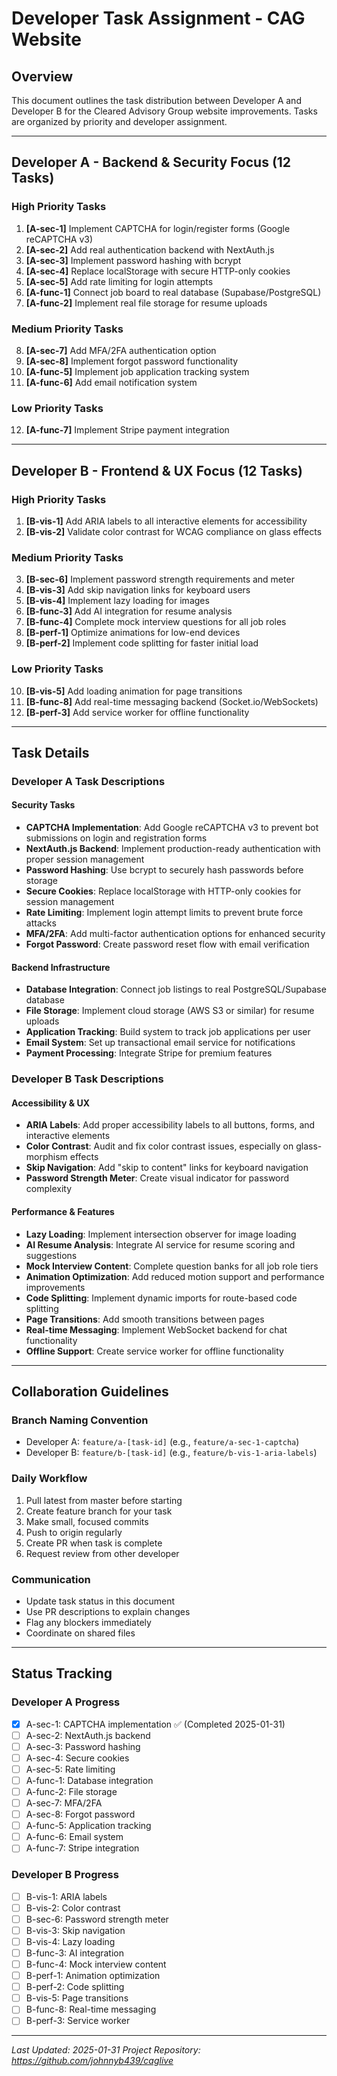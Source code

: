 # Developer Task Assignment - CAG Website

## Overview
This document outlines the task distribution between Developer A and Developer B for the Cleared Advisory Group website improvements. Tasks are organized by priority and developer assignment.

---

## Developer A - Backend & Security Focus (12 Tasks)

### High Priority Tasks
1. **[A-sec-1]** Implement CAPTCHA for login/register forms (Google reCAPTCHA v3)
2. **[A-sec-2]** Add real authentication backend with NextAuth.js
3. **[A-sec-3]** Implement password hashing with bcrypt
4. **[A-sec-4]** Replace localStorage with secure HTTP-only cookies
5. **[A-sec-5]** Add rate limiting for login attempts
6. **[A-func-1]** Connect job board to real database (Supabase/PostgreSQL)
7. **[A-func-2]** Implement real file storage for resume uploads

### Medium Priority Tasks
8. **[A-sec-7]** Add MFA/2FA authentication option
9. **[A-sec-8]** Implement forgot password functionality
10. **[A-func-5]** Implement job application tracking system
11. **[A-func-6]** Add email notification system

### Low Priority Tasks
12. **[A-func-7]** Implement Stripe payment integration

---

## Developer B - Frontend & UX Focus (12 Tasks)

### High Priority Tasks
1. **[B-vis-1]** Add ARIA labels to all interactive elements for accessibility
2. **[B-vis-2]** Validate color contrast for WCAG compliance on glass effects

### Medium Priority Tasks
3. **[B-sec-6]** Implement password strength requirements and meter
4. **[B-vis-3]** Add skip navigation links for keyboard users
5. **[B-vis-4]** Implement lazy loading for images
6. **[B-func-3]** Add AI integration for resume analysis
7. **[B-func-4]** Complete mock interview questions for all job roles
8. **[B-perf-1]** Optimize animations for low-end devices
9. **[B-perf-2]** Implement code splitting for faster initial load

### Low Priority Tasks
10. **[B-vis-5]** Add loading animation for page transitions
11. **[B-func-8]** Add real-time messaging backend (Socket.io/WebSockets)
12. **[B-perf-3]** Add service worker for offline functionality

---

## Task Details

### Developer A Task Descriptions

#### Security Tasks
- **CAPTCHA Implementation**: Add Google reCAPTCHA v3 to prevent bot submissions on login and registration forms
- **NextAuth.js Backend**: Implement production-ready authentication with proper session management
- **Password Hashing**: Use bcrypt to securely hash passwords before storage
- **Secure Cookies**: Replace localStorage with HTTP-only cookies for session management
- **Rate Limiting**: Implement login attempt limits to prevent brute force attacks
- **MFA/2FA**: Add multi-factor authentication options for enhanced security
- **Forgot Password**: Create password reset flow with email verification

#### Backend Infrastructure
- **Database Integration**: Connect job listings to real PostgreSQL/Supabase database
- **File Storage**: Implement cloud storage (AWS S3 or similar) for resume uploads
- **Application Tracking**: Build system to track job applications per user
- **Email System**: Set up transactional email service for notifications
- **Payment Processing**: Integrate Stripe for premium features

### Developer B Task Descriptions

#### Accessibility & UX
- **ARIA Labels**: Add proper accessibility labels to all buttons, forms, and interactive elements
- **Color Contrast**: Audit and fix color contrast issues, especially on glass-morphism effects
- **Skip Navigation**: Add "skip to content" links for keyboard navigation
- **Password Strength Meter**: Create visual indicator for password complexity

#### Performance & Features
- **Lazy Loading**: Implement intersection observer for image loading
- **AI Resume Analysis**: Integrate AI service for resume scoring and suggestions
- **Mock Interview Content**: Complete question banks for all job role tiers
- **Animation Optimization**: Add reduced motion support and performance improvements
- **Code Splitting**: Implement dynamic imports for route-based code splitting
- **Page Transitions**: Add smooth transitions between pages
- **Real-time Messaging**: Implement WebSocket backend for chat functionality
- **Offline Support**: Create service worker for offline functionality

---

## Collaboration Guidelines

### Branch Naming Convention
- Developer A: `feature/a-[task-id]` (e.g., `feature/a-sec-1-captcha`)
- Developer B: `feature/b-[task-id]` (e.g., `feature/b-vis-1-aria-labels`)

### Daily Workflow
1. Pull latest from master before starting
2. Create feature branch for your task
3. Make small, focused commits
4. Push to origin regularly
5. Create PR when task is complete
6. Request review from other developer

### Communication
- Update task status in this document
- Use PR descriptions to explain changes
- Flag any blockers immediately
- Coordinate on shared files

---

## Status Tracking

### Developer A Progress
- [x] A-sec-1: CAPTCHA implementation ✅ (Completed 2025-01-31)
- [ ] A-sec-2: NextAuth.js backend
- [ ] A-sec-3: Password hashing
- [ ] A-sec-4: Secure cookies
- [ ] A-sec-5: Rate limiting
- [ ] A-func-1: Database integration
- [ ] A-func-2: File storage
- [ ] A-sec-7: MFA/2FA
- [ ] A-sec-8: Forgot password
- [ ] A-func-5: Application tracking
- [ ] A-func-6: Email system
- [ ] A-func-7: Stripe integration

### Developer B Progress
- [ ] B-vis-1: ARIA labels
- [ ] B-vis-2: Color contrast
- [ ] B-sec-6: Password strength meter
- [ ] B-vis-3: Skip navigation
- [ ] B-vis-4: Lazy loading
- [ ] B-func-3: AI integration
- [ ] B-func-4: Mock interview content
- [ ] B-perf-1: Animation optimization
- [ ] B-perf-2: Code splitting
- [ ] B-vis-5: Page transitions
- [ ] B-func-8: Real-time messaging
- [ ] B-perf-3: Service worker

---

*Last Updated: 2025-01-31*
*Project Repository: https://github.com/johnnyb439/caglive*